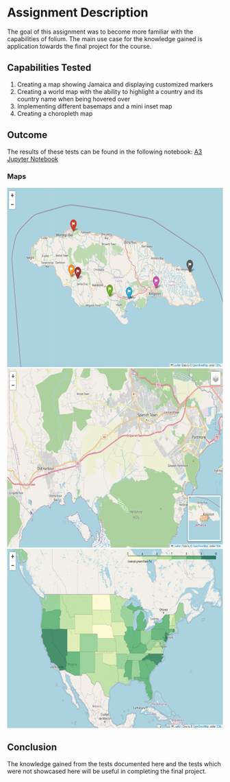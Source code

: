 # Assignment Description

The goal of this assignment was to become more familiar with the capabilities of folium. 
The main use case for the knowledge gained is application towards the final project for the course.  

## Capabilities Tested
1. Creating a map showing Jamaica and displaying customized markers
2. Creating a world map with the ability to highlight a country and its country name when being hovered over
3. Implementing different basemaps and a mini inset map
4. Creating a choropleth map

## Outcome
The results of these tests can be found in the following notebook: [A3 Jupyter Notebook](A3_Henry_geospatial.ipynb)

### Maps
<img src="/A3_Henry/images/jamaica_map.png" alt="Eateries around Jamaica" title="Eateries around Jamaica" width="700" height="418">  
<img src="/A3_Henry/images/minimap_basemaps.png" alt="Minimap and basemaps test" title="Minimap and basemaps test" width="700" height="418">  
<img src="/A3_Henry/images/choropleth_map.png" alt="Unemployment Rate in US" title="Unemployment Rate in US" width="700" height="418">

## Conclusion
The knowledge gained from the tests documented here and the tests which were not showcased here will be useful in completing the final project.
